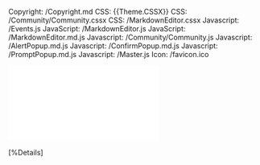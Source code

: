 ﻿Copyright: /Copyright.md
CSS: {{Theme.CSSX}}
CSS: /Community/Community.cssx
CSS: /MarkdownEditor.cssx
Javascript: /Events.js
JavaScript: /MarkdownEditor.js
JavaScript: /MarkdownEditor.md.js
Javascript: /Community/Community.js
Javascript: /AlertPopup.md.js
Javascript: /ConfirmPopup.md.js
Javascript: /PromptPopup.md.js
Javascript: /Master.js
Icon: /favicon.ico

![Menu](Menu.md)

<main>

[%Details]

</main>

<div id ="native-popup-container"></div>